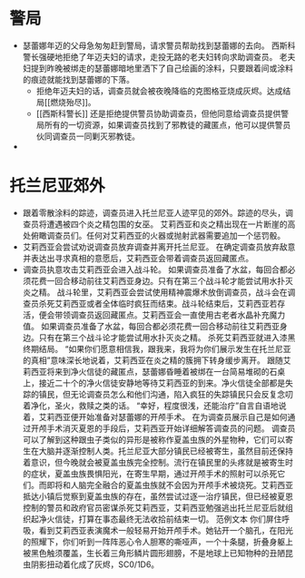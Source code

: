 # 警局
- 瑟蕾娜年迈的父母急匆匆赶到警局，请求警员帮助找到瑟蕾娜的去向。
  西斯科警长强硬地拒绝了年迈夫妇的请求，走投无路的老夫妇转向求助调查员。
  老夫妇提到昨晚被绑走的瑟蕾娜暗地里洒下了自己绘画的涂料，只要跟着间或涂料的痕迹就能找到瑟蕾娜的下落。
	- 拒绝年迈夫妇的话，调查员就会被夜晚降临的克图格亚烧成灰烬。达成结局[[燃烧殆尽]]。
	- [[西斯科警长]] 还是拒绝提供警员协助调查员，但他同意给调查员提供警局所有的一切资源，如果调查员找到了邪教徒的藏匿点，他可以提供警员伙同调查员一同剿灭邪教徒。
-
# 托兰尼亚郊外
- 跟着零散涂料的踪迹，调查员进入托兰尼亚人迹罕见的郊外。踪迹的尽头，调查员将遭遇被四个炎之精包围的女巫。 艾莉西亚和炎之精出现在一片断崖的高处俯瞰调查员们。任何对艾莉西亚的火器或抛射武器需要追加一个惩罚骰。
- 艾莉西亚会尝试劝说调查员放弃调查并离开托兰尼亚。
  在确定调查员放弃敌意并表达出寻求真相的意愿后，艾莉西亚会带着调查员返回藏匿点。
- 调查员执意攻击艾莉西亚会进入战斗轮。
  如果调查员准备了水盆，每回合都必须花费一回合移动前往艾莉西亚身边。只有在第三个战斗轮才能尝试用水扑灭炎之精。
  战斗轮里，艾莉西亚会尝试使用精神震爆术放倒调查员，战斗会在调查员杀死艾莉西亚或者全体临时疯狂而结束。战斗轮结束后，艾莉西亚若存活，便会带领调查员返回藏匿点。艾莉西亚会一直使用古老者水晶补充魔力值。
  如果调查员准备了水盆，每回合都必须花费一回合移动前往艾莉西亚身边。只有在第三个战斗论才能尝试用水扑灭炎之精。
  杀死艾莉西亚就进入漆黑终期结局。
   “如果你们愿意相信我，跟我来，我将为你们展示发生在托兰尼亚的真相”意味深长地说着，艾莉西亚在炎之精的簇拥下转身缓步离开。
  跟随艾莉西亚将来到净火信徒的藏匿点，瑟蕾娜昏睡着被绑在一台简易堆砌的石桌上，接近二十个的净火信徒安静地等待艾莉西亚的到来。净火信徒全部都是失踪的镇民，但无论调查员怎么和他们沟通，陷入疯狂的失踪镇民只会反复念叨着净化，圣火，救赎之类的话。
  “幸好，程度很浅，还能治疗”自言自语地说着，艾莉西亚便开始准备对瑟蕾娜的开颅手术。
  在为调查员展示自己是如何通过开颅手术消灭夏恩的手段后，艾莉西亚开始详细解答调查员的问题。 调查员可以了解到这种跟虫子类似的异形是被称作夏盖虫族的外星物种，它们可以寄生在大脑并逐渐控制人类。托兰尼亚大部分镇民已经被寄生，虽然目前还保持着意识，但今晚就会被夏盖虫族完全控制。流行在镇民里的头疼就是被寄生时的症状，夏盖虫族畏惧阳光，在寄生早期，通过开颅手术的照射可以杀死它们。而即将和人脑完全融合的夏盖虫族就不会因为开颅手术被烧死。艾莉西亚抵达小镇后觉察到夏盖虫族的存在，虽然尝试过逐一治疗镇民，但已经被夏恩控制的警员和政府官员密谋杀死艾莉西亚，艾莉西亚勉强逃出托兰尼亚后就组织起净火信徒，打算在事态最终无法收拾前结束一切。
  范例文本
  你们屏住呼吸，看到艾莉西亚表演魔术一般轻易开始开颅手术。她钻开一个脑孔，在阳光的照耀下，你们听到一阵阵恶心令人胆寒的嘶哑声，一个十条腿，折叠身躯上被黑色触须覆盖，生长着三角形鳞片圆形翅膀，不是地球上已知物种的丑陋昆虫阴影扭动着化成了灰烬，SC0/1D6。